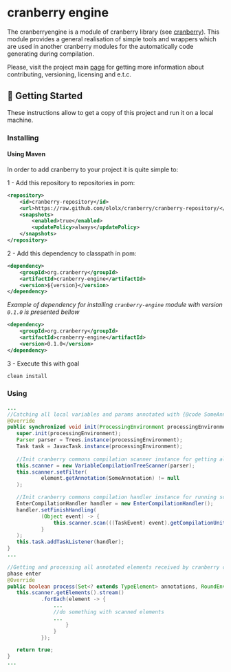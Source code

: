 # cranberry engine

The cranberryengine is a module of cranberry library (see [cranberry](../README.md)). This module provides  a general realisation of simple tools and wrappers which are used in another cranberry modules for the automatically 
code generating during compilation.

Please, visit the project main [page](../README.md) for getting more information about contributing, versioning, licensing and e.t.c.

## 🚦 Getting Started

These instructions allow to get a copy of this project and run it on a local machine.

### Installing

#### Using Maven

In order to add cranberry to your project it is quite simple to:

1 - Add this repository to repositories in pom:

```xml
<repository>
    <id>cranberry-repository</id>
    <url>https://raw.github.com/ololx/cranberry/cranberry-repository/</url>
    <snapshots>
        <enabled>true</enabled>
        <updatePolicy>always</updatePolicy>
    </snapshots>
</repository>
```

2 - Add this dependency to classpath in pom:

```xml
<dependency>
    <groupId>org.cranberry</groupId>
    <artifactId>cranberry-engine</artifactId>
    <version>${version}</version>
</dependency>
```

_Example of dependency for installing `cranberry-engine` module with version `0.1.0` is presented bellow_

```xml
<dependency>
    <groupId>org.cranberry</groupId>
    <artifactId>cranberry-engine</artifactId>
    <version>0.1.0</version>
</dependency>
```

3 - Execute this with goal

```bash
clean install
```

### Using

 ```java
 ...
//Catching all local variables and params annotated with {@code SomeAnnotation.class} in {@code SomeAnnotationProcessor}
@Override
public synchronized void init(ProcessingEnvironment processingEnvironment) {
    super.init(processingEnvironment);
    Parser parser = Trees.instance(processingEnvironment);
    Task task = JavacTask.instance(processingEnvironment);
         
    //Init cranberry commons compilation scanner instance for getting all annotated elements by filter
    this.scanner = new VariableCompilationTreeScanner(parser);
    this.scanner.setFilter(
            element.getAnnotation(SomeAnnotation) != null
    );
 
    //Init cranberry commons compilation handler instance for running scanner on compilation phase enter
    EnterCompilationHandler handler = new EnterCompilationHandler();
    handler.setFinishHandling(
            (Object event) -> {
                this.scanner.scan(((TaskEvent) event).getCompilationUnit());
            }
    );
    this.task.addTaskListener(handler);
}
 ...
 
//Getting and processing all annotated elements received by cranberry commons compilation scanner at the compilation 
phase enter 
@Override
public boolean process(Set<? extends TypeElement> annotations, RoundEnvironment processingEnvironment) {
    this.scanner.getElements().stream()
            .forEach(element -> {
                ...
                //do something with scanned elements
                ...
                    }
                }
            });
 
    return true;
}
 ...     
 ```